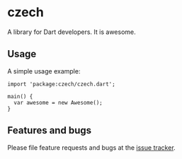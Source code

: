 # czech

A library for Dart developers. It is awesome.

## Usage

A simple usage example:

    import 'package:czech/czech.dart';

    main() {
      var awesome = new Awesome();
    }

## Features and bugs

Please file feature requests and bugs at the [issue tracker][tracker].

[tracker]: http://example.com/issues/replaceme
